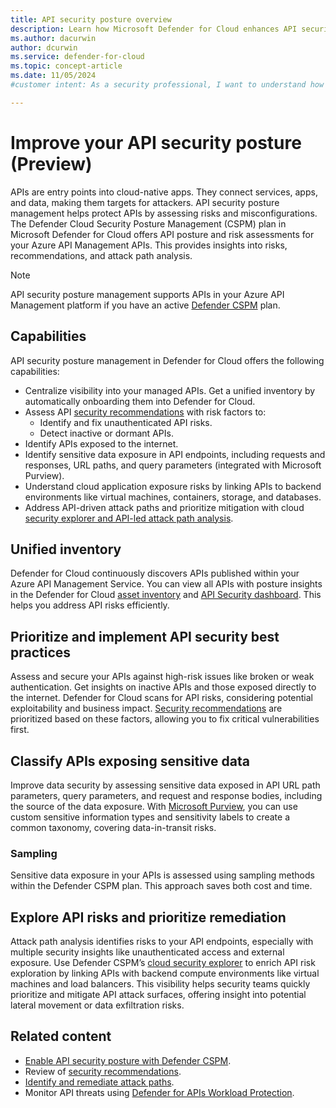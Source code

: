 ```yaml
---
title: API security posture overview
description: Learn how Microsoft Defender for Cloud enhances API security posture management for your APIs in Azure API Management.
ms.author: dacurwin
author: dcurwin
ms.service: defender-for-cloud
ms.topic: concept-article
ms.date: 11/05/2024
#customer intent: As a security professional, I want to understand how to manage and improve the security posture of my APIs using Microsoft Defender for Cloud, so that I can protect my cloud-native applications effectively.

---
```


# Improve your API security posture (Preview)

APIs are entry points into cloud-native apps. They connect services, apps, and data, making them targets for attackers. API security posture management helps protect APIs by assessing risks and misconfigurations. The Defender Cloud Security Posture Management (CSPM) plan in Microsoft Defender for Cloud offers API posture and risk assessments for your Azure API Management APIs. This provides insights into risks, recommendations, and attack path analysis.  

> [!NOTE]
> API security posture management supports APIs in your Azure API Management platform if you have an active [Defender CSPM](concept-cloud-security-posture-management.md#plan-availability) plan.  

## Capabilities

API security posture management in Defender for Cloud offers the following capabilities:

- Centralize visibility into your managed APIs. Get a unified inventory by automatically onboarding them into Defender for Cloud.  
- Assess API [security recommendations](risk-prioritization.md#recommendations) with risk factors to:  
  - Identify and fix unauthenticated API risks.  
  - Detect inactive or dormant APIs.  
- Identify APIs exposed to the internet.  
- Identify sensitive data exposure in API endpoints, including requests and responses, URL paths, and query parameters (integrated with Microsoft Purview).  
- Understand cloud application exposure risks by linking APIs to backend environments like virtual machines, containers, storage, and databases.  
- Address API-driven attack paths and prioritize mitigation with cloud [security explorer and API-led attack path analysis](concept-attack-path.md).  

## Unified inventory  

Defender for Cloud continuously discovers APIs published within your Azure API Management Service. You can view all APIs with posture insights in the Defender for Cloud [asset inventory](asset-inventory.md) and [API Security dashboard](defender-for-apis-introduction.md#reviewing-api-security-findings). This helps you address API risks efficiently.  

## Prioritize and implement API security best practices

Assess and secure your APIs against high-risk issues like broken or weak authentication. Get insights on inactive APIs and those exposed directly to the internet. Defender for Cloud scans for API risks, considering potential exploitability and business impact. [Security recommendations](risk-prioritization.md#recommendations) are prioritized based on these factors, allowing you to fix critical vulnerabilities first.  

## Classify APIs exposing sensitive data  

Improve data security by assessing sensitive data exposed in API URL path parameters, query parameters, and request and response bodies, including the source of the data exposure. With [Microsoft Purview](/purview/sit-sensitive-information-type-learn-about), you can use custom sensitive information types and sensitivity labels to create a common taxonomy, covering data-in-transit risks.  

### Sampling  

Sensitive data exposure in your APIs is assessed using sampling methods within the Defender CSPM plan. This approach saves both cost and time.

## Explore API risks and prioritize remediation  

Attack path analysis identifies risks to your API endpoints, especially with multiple security insights like unauthenticated access and external exposure. Use Defender CSPM’s [cloud security explorer](how-to-manage-cloud-security-explorer.md) to enrich API risk exploration by linking APIs with backend compute environments like virtual machines and load balancers. This visibility helps security teams quickly prioritize and mitigate API attack surfaces, offering insight into potential lateral movement or data exfiltration risks.  

## Related content  

- [Enable API security posture with Defender CSPM](enable-api-security-posture.md).  
- Review of [security recommendations](review-security-recommendations.md).  
- [Identify and remediate attack paths](how-to-manage-attack-path.md).  
- Monitor API threats using [Defender for APIs Workload Protection](defender-for-apis-deploy.md).
